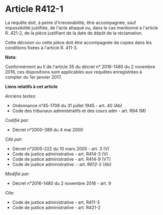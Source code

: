 # Article R412-1

La requête doit, à peine d'irrecevabilité, être accompagnée, sauf impossibilité justifiée, de l'acte attaqué ou, dans le cas
mentionné à l'article R. 421-2, de la pièce justifiant de la date de dépôt de la réclamation. 

Cette décision ou cette pièce doit être accompagnée de copies dans les conditions fixées à l'article R. 411-3.

**Nota:**

Conformément au II de l'article 35 du décret n° 2016-1480 du 2 novembre 2016, ces dispositions sont applicables aux requêtes
enregistrées à compter du 1er janvier 2017.

**Liens relatifs à cet article**

_Anciens textes_:

  - Ordonnance n°45-1708 du 31 juillet 1945 - art. 40 (Ab)
  - Code des tribunaux administratifs et des cours adm - art. R94 (M)

_Codifié par_:

  - Décret n°2000-389 du 4 mai 2000

_Cité par_:

  - Décret n°2005-222 du 10 mars 2005 - art. 3 (V)
  - Code de justice administrative - art. R414-3 (V)
  - Code de justice administrative - art. R414-9 (VT)
  - Code de justice administrative. - art. R612-2 (Ab)

_Modifié par_:

  - Décret n°2016-1480 du 2 novembre 2016 - art. 9

_Cite_:

  - Code de justice administrative - art. R411-3
  - Code de justice administrative - art. R421-2
